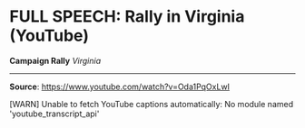 # FULL SPEECH: Rally in Virginia (YouTube)

**Campaign Rally**
*Virginia*

---

**Source**: https://www.youtube.com/watch?v=Oda1PqOxLwI

[WARN] Unable to fetch YouTube captions automatically: No module named 'youtube_transcript_api'
